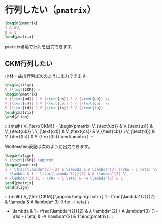 # 行列したい（`pmatrix`）

```latex
\begin{pmatrix}
1 & 0\\
0 & 1
\end{pmatrix}
```

`pmatrix`環境で行列を出力できます。

## CKM行列したい

小林・益川行列は次のように出力できます。

```latex
\begin{align}
V_{\text{CKM}} =
\begin{pmatrix}
V_{\text{ud}} & V_{\text{us}} & V_{\text{ub}} \\
V_{\text{cd}} & V_{\text{cs}} & V_{\text{cb}} \\
V_{\text{td}} & V_{\text{ts}} & V_{\text{tb}}
\end{pmatrix}
\end{align}
```

:::{math}
V_{\text{CKM}} =
\begin{pmatrix}
V_{\text{ud}} & V_{\text{us}} & V_{\text{ub}} \\
V_{\text{cd}} & V_{\text{cs}} & V_{\text{cb}} \\
V_{\text{td}} & V_{\text{ts}} & V_{\text{tb}}
\end{pmatrix}
:::

Wolfenstein表記は次のように出力できます。

```latex
\begin{align}
V_{\text{CKM}} \approx
\begin{pmatrix}
1 - \frac{\lambda^{2}}{2} & \lambda & A \lambda^{3} (\rho - i \eta) \\
- \lambda & 1 - \frac{\lambda^{2}}{2} & A \lambda^{2} \\
A \lambda^{3} (1 - \rho - i \eta) & -A \lambda^{2} & 1
\end{pmatrix}
\end{align}
```

:::{math}
V_{\text{CKM}} \approx
\begin{pmatrix}
1 - \frac{\lambda^{2}}{2} & \lambda & A \lambda^{3} (\rho - i \eta) \\
- \lambda & 1 - \frac{\lambda^{2}}{2} & A \lambda^{2} \\
A \lambda^{3} (1 - \rho - i \eta) & -A \lambda^{2} & 1
\end{pmatrix}
:::
